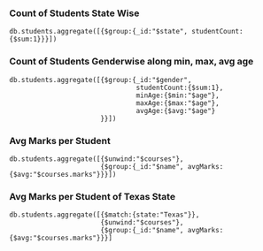 ### Count of Students State Wise
```
db.students.aggregate([{$group:{_id:"$state", studentCount:{$sum:1}}}])
```
### Count of Students Genderwise along min, max, avg age
```
db.students.aggregate([{$group:{_id:"$gender", 
                                studentCount:{$sum:1}, 
                                minAge:{$min:"$age"},
                                maxAge:{$max:"$age"},
                                avgAge:{$avg:"$age"}
                       }}])
```

### Avg Marks per Student
```
db.students.aggregate([{$unwind:"$courses"},
                       {$group:{_id:"$name", avgMarks:{$avg:"$courses.marks"}}}])
```
### Avg Marks per Student of Texas State
```
db.students.aggregate([{$match:{state:"Texas"}},
                       {$unwind:"$courses"},
                       {$group:{_id:"$name", avgMarks:{$avg:"$courses.marks"}}}]
```
